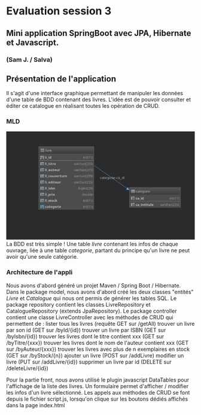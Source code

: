 # Evaluation session 3
## Mini application SpringBoot avec JPA, Hibernate et Javascript. 
### (Sam J. / Salva)

## Présentation de l'application
Il s'agit d'une interface graphique permettant de manipuler les données d'une table de BDD contenant des livres.
L'idée est de pouvoir consulter et éditer ce catalogue en réalisant toutes les opération de CRUD.

### MLD
![mld](/mld.png)
La BDD est très simple ! Une table *livre* contenant les infos de chaque ouvrage, liée à une table *categorie*, partant du principe qu'un livre ne peut avoir qu'une seule catégorie.

### Architecture de l'appli
Nous avons d'abord généré un projet Maven / Spring Boot / Hibernate.
Dans le package model, nous avons d'abord créé les deux classes "entités" *Livre* et *Catalogue* qui nous ont permis de générer les tables SQL.
Le package repository contient les classes LivreRepository et CatalogueRepository (extends JpaRepository).
Le package controller contient une classe LivreController avec les méthodes de CRUD qui permettent de :
  lister tous les livres (requête GET sur /getAll)
  trouver un livre par son id (GET sur /byId/{id})
  trouver un livre par ISBN (GET sur /byIsbn/{id})
  trouver les livres dont le titre contient xxx (GET sur /byTitre/{xxx})
  trouver les livres dont le nom de l'auteur contient xxx (GET sur /byAuteur/{xxx})
  trouver les livres avec plus de n exemplaires en stock (GET sur /byStock/{n})
  ajouter un livre (POST sur /addLivre)
  modifier un livre (PUT sur /addLivre/{id})
  supprimer un livre par id (DELETE sur /deleteLivre/{id})

Pour la partie front, nous avons utilisé le plugin javascript DataTables pour l'affichage de la liste des livres.
Un formulaire permet d'afficher / modifier les infos d'un livre sélectionné.
Les appels aux méthodes de CRUD se font depuis le fichier script.js, lorsqu'on clique sur les boutons dédiés affichés dans la page index.html 
